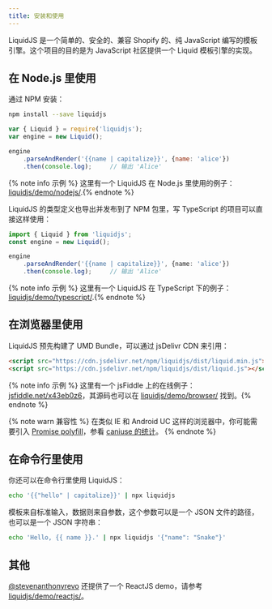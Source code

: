 ```yaml
---
title: 安装和使用
---
```


LiquidJS 是一个简单的、安全的、兼容 Shopify 的、纯 JavaScript 编写的模板引擎。这个项目的目的是为 JavaScript 社区提供一个 Liquid 模板引擎的实现。

## 在 Node.js 里使用

通过 NPM 安装：

```bash
npm install --save liquidjs
```

```javascript
var { Liquid } = require('liquidjs');
var engine = new Liquid();

engine
    .parseAndRender('{{name | capitalize}}', {name: 'alice'})
    .then(console.log);     // 输出 'Alice'
```

{% note info 示例 %} 这里有一个 LiquidJS 在 Node.js 里使用的例子：<a href="https://github.com/harttle/liquidjs/blob/master/demo/nodejs/" target="_blank">liquidjs/demo/nodejs/</a>.{% endnote %}

LiquidJS 的类型定义也导出并发布到了 NPM 包里，写 TypeScript 的项目可以直接这样使用：

```typescript
import { Liquid } from 'liquidjs';
const engine = new Liquid();

engine
    .parseAndRender('{{name | capitalize}}', {name: 'alice'})
    .then(console.log);     // 输出 'Alice'
```

{% note info 示例 %} 这里有一个 LiquidJS 在 TypeScript 下的例子：<a href="https://github.com/harttle/liquidjs/blob/master/demo/typescript/" target="_blank">liquidjs/demo/typescript/</a>.{% endnote %}

## 在浏览器里使用

LiquidJS 预先构建了 UMD Bundle，可以通过 jsDelivr CDN 来引用：

```html
<script src="https://cdn.jsdelivr.net/npm/liquidjs/dist/liquid.min.js"></script>     <!--生产环境-->
<script src="https://cdn.jsdelivr.net/npm/liquidjs/dist/liquid.js"></script>         <!--开发环境t-->
```

{% note info 示例 %} 这里有一个 jsFiddle 上的在线例子：<a href="https://jsfiddle.net/x43eb0z6/" target="_blank">jsfiddle.net/x43eb0z6</a>，其源码也可以在 <a href="https://github.com/harttle/liquidjs/blob/master/demo/browser/" target="_blank">liquidjs/demo/browser/</a> 找到。{% endnote %}

{% note warn 兼容性 %} 在类似 IE 和 Android UC 这样的浏览器中，你可能需要引入 <a href="https://github.com/taylorhakes/promise-polyfill" target="_blank">Promise polyfill</a>，参看 <a href="http://caniuse.com/#feat=promises" target="_blank">caniuse 的统计</a>。 {% endnote %}

## 在命令行里使用

你还可以在命令行里使用 LiquidJS：

```bash
echo '{{"hello" | capitalize}}' | npx liquidjs
```

模板来自标准输入，数据则来自参数，这个参数可以是一个 JSON 文件的路径，也可以是一个 JSON 字符串：

```bash
echo 'Hello, {{ name }}.' | npx liquidjs '{"name": "Snake"}'
```

## 其他

[@stevenanthonyrevo](https://github.com/stevenanthonyrevo) 还提供了一个 ReactJS demo，请参考 [liquidjs/demo/reactjs/](https://github.com/harttle/liquidjs/blob/master/demo/reactjs/)。